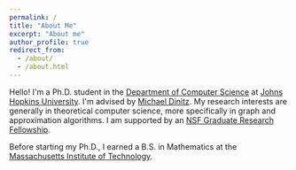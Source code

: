 ```yaml
---
permalink: /
title: "About Me"
excerpt: "About me"
author_profile: true
redirect_from: 
  - /about/
  - /about.html
---
```


Hello! I'm a Ph.D. student in the [Department of Computer Science](https://www.cs.jhu.edu/) at [Johns Hopkins University](https://www.jhu.edu/). I'm advised by [Michael Dinitz](https://www.cs.jhu.edu/~mdinitz/). My research interests are generally in theoretical computer science, more specifically in graph and approximation algorithms. I am supported by an [NSF Graduate Research Fellowship](https://www.nsfgrfp.org/). 

Before starting my Ph.D., I earned a B.S. in Mathematics at the [Massachusetts Institute of Technology](https://www.mit.edu/).